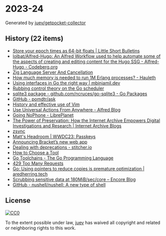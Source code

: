 # 2023-24

Generated by [juev/getpocket-collector](https://github.com/juev/getpocket-collector)

## History (22 items)

- [Store your epoch times as 64-bit floats | Little Short Bulletins](https://leebutterman.com/2021/02/01/store-your-unix-epoch-times-as-float64.html)
- [lolbat/Alfred-Hugo: An Alfred Workflow used to help automate some of the aspects of creating and editing content for the Hugo SSG - Alfred-Hugo - Codeberg.org](https://codeberg.org/lolbat/Alfred-Hugo)
- [Zig Language Server And Cancellation](https://matklad.github.io/2023/05/06/zig-language-server-and-cancellation.html)
- [How much memory is needed to run 1M Erlang processes? - Hauleth](https://hauleth.dev/post/beam-process-memory-usage)
- [Using interfaces in Go the right way | mbinjamil.dev](https://mbinjamil.dev/writings/using-interfaces-in-go/)
- [Rubbing control theory on the Go scheduler](https://www.cockroachlabs.com/blog/rubbing-control-theory/)
- [sqlite3 package - github.com/ncruces/go-sqlite3 - Go Packages](https://pkg.go.dev/github.com/ncruces/go-sqlite3#section-readme)
- [GitHub - pomdtr/ask](https://github.com/pomdtr/ask)
- [History and effective use of Vim](https://begriffs.com/posts/2019-07-19-history-use-vim.html)
- [Use Universal Actions From Anywhere - Alfred Blog](https://www.alfredapp.com/blog/tips-and-tricks/universal-actions-from-anywhere/)
- [Going NoPhone - LibrePlanet](https://libreplanet.org/wiki/Going_NoPhone)
- [The Power of Preservation: How the Internet Archive Empowers Digital Investigations and Research | Internet Archive Blogs](https://blog.archive.org/2023/06/08/the-power-of-preservation-how-the-internet-archive-empowers-digital-investigations-and-research/)
- [zsync](https://zsync.xyz)
- [Matt's Headroom | WWDC23: Passkeys](https://blog.millerti.me/2023/06/10/wwdc23-passkeys/)
- [Announcing Bracket’s new web app](https://www.usebracket.com/post/announcing-brackets-new-web-app)
- [Dealing with deprecations - stitcher.io](https://stitcher.io/blog/dealing-with-deprecations)
- [How to Choose a Tool](https://karl-voit.at/2021/01/18/tool-choices/)
- [Go Toolchains - The Go Programming Language](https://go.dev/doc/toolchain)
- [429 Too Many Requests](https://bitfieldconsulting.com/golang/fuzz-target)
- [Go: Using pointers to reduce copies is premature optimization | aredherring.tech](https://trinitroglycerin.github.io/2023/06/10/Go-Using-pointers-to-reduce-copies-is-premature-optimization/)
- [Scrubbing sensitive data at 180MiB/sec/core – Encore Blog](https://encore.dev/blog/scrubbing-sensitive-data)
- [GitHub - nushell/nushell: A new type of shell](https://github.com/nushell/nushell)

## License

[![CC0](https://mirrors.creativecommons.org/presskit/buttons/88x31/svg/cc-zero.svg)](https://creativecommons.org/publicdomain/zero/1.0/)

To the extent possible under law, [juev](https://github.com/juev) has waived all copyright and related or neighboring rights to this work.
